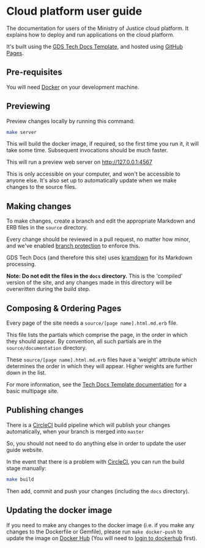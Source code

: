 # Cloud platform user guide

The documentation for users of the Ministry of Justice cloud platform.
It explains how to deploy and run applications on the cloud platform.

It's built using the [GDS Tech Docs Template][tech-docs], and hosted
using [GitHub Pages][gh-pages].

[tech-docs]: https://tdt-documentation.london.cloudapps.digital/
[gh-pages]: https://pages.github.com/

## Pre-requisites

You will need [Docker][] on your development machine.

[Docker]: https://www.docker.com/

## Previewing

Preview changes locally by running this command:

```bash
make server
```

This will build the docker image, if required, so the first time you
run it, it will take some time. Subsequent invocations should be much
faster.

This will run a preview web server on http://127.0.0.1:4567

This is only accessible on your computer, and won't be accessible
to anyone else. It's also set up to automatically update when we
make changes to the source files.

## Making changes

To make changes, create a branch and edit the appropriate Markdown
and ERB files in the `source` directory.

Every change should be reviewed in a pull request, no matter how
minor, and we've enabled [branch protection][] to enforce this.

GDS Tech Docs (and therefore this site) uses [kramdown][] for its
Markdown processing.

[kramdown]: https://kramdown.gettalong.org/syntax.html

**Note: Do not edit the files in the `docs` directory.** This is the
'compiled' version of the site, and any changes made in this
directory will be overwritten during the build step.

## Composing & Ordering Pages

Every page of the site needs a `source/[page name].html.md.erb`
file.

This file lists the partials which comprise the page, in the
order in which they should appear. By convention, all such
partials are in the `source/documentation` directory.

These `source/[page name].html.md.erb` files have a 'weight' attribute
which determines the order in which they will appear. Higher weights
are further down in the list.

For more information, see the [Tech Docs Template documentation][tech-docs-multipage]
for a basic multipage site.

## Publishing changes

There is a [CircleCI][] build pipeline which will publish your
changes automatically, when your branch is merged into `master`

So, you should not need to do anything else in order to update
the user guide website.

In the event that there is a problem with [CircleCI][], you can
run the build stage manually:

```bash
make build
```

Then add, commit and push your changes (including the `docs`
directory).

## Updating the docker image

If you need to make any changes to the docker image (i.e. if you make any
changes to the Dockerfile or Gemfile), please run `make docker-push` to update
the image on [Docker Hub][] (You will need to [login to
dockerhub][docker-login] first).

[branch protection]: https://help.github.com/articles/about-protected-branches/
[tech-docs-multipage]: https://tdt-documentation.london.cloudapps.digital/multipage.html#repo-folder-structure
[CircleCI]: https://circleci.com
[Docker Hub]: https://hub.docker.com/
[docker-login]: https://docs.docker.com/engine/reference/commandline/login/
